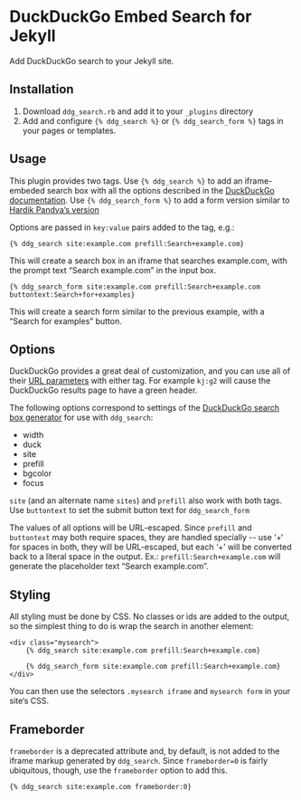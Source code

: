 # DuckDuckGo Embed Search for Jekyll

Add DuckDuckGo search to your Jekyll site. 

## Installation

1. Download `ddg_search.rb` and add it to your `_plugins` directory
2. Add and configure `{% ddg_search %}` or `{% ddg_search_form %}` tags in your pages or templates.

## Usage

This plugin provides two tags. Use `{% ddg_search %}` to add an iframe-embeded search box with all the options described in the [DuckDuckGo documentation](https://duckduckgo.com/search_box). Use  `{% ddg_search_form %}` to add a form version similar to [Hardik Pandya‘s version](http://hardik.co/blog/2013/stylising-duckduckgo-site-search)

Options are passed in `key:value` pairs added to the tag, e.g.:

    {% ddg_search site:example.com prefill:Search+example.com}

This will create a search box in an iframe that searches example.com, with the prompt text “Search example.com” in the input box.

    {% ddg_search_form site:example.com prefill:Search+example.com buttontext:Search+for+examples}

This will create a search form similar to the previous example, with a “Search for examples” button.

## Options

DuckDuckGo provides a great deal of customization, and you can use all of their [URL parameters](https://duckduckgo.com/params) with either tag. For example `kj:g2` will cause the DuckDuckGo results page to have a green header.

The following options correspond to settings of the [DuckDuckGo search box generator](https://duckduckgo.com/search_box) for use with `ddg_search`:

* width
* duck
* site
* prefill
* bgcolor
* focus

`site` (and an alternate name `sites`) and `prefill` also work with both tags. Use `buttontext` to set the submit button text for `ddg_search_form`

The values of all options will be URL-escaped. Since `prefill` and `buttontext` may both require spaces, they are handled specially -- use ‘+‘ for spaces in both, they will be URL-escaped, but each ‘+’ will be converted back to a literal space in the output. Ex.: `prefill:Search+example.com` will generate the placeholder text “Search example.com”.

## Styling

All styling must be done by CSS. No classes or ids are added to the output, so the simplest thing to do is wrap the search in another element:

    <div class="mysearch">
        {% ddg_search site:example.com prefill:Search+example.com}

        {% ddg_search_form site:example.com prefill:Search+example.com}
    </div>

You can then use the selectors `.mysearch iframe` and `mysearch form` in your site‘s CSS.

## Frameborder

`frameborder` is a deprecated attribute and, by default, is not added to the iframe markup generated by `ddg_search`. Since `frameborder=0` is fairly ubiquitous, though, use the `frameborder` option to add this.

    {% ddg_search site:example.com frameborder:0}



